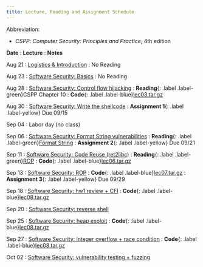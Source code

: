```yaml
---
title: Lecture, Reading and Assignment Schedule
---
```


Abbreviation:
- *CSPP*: *Computer Security: Principles and Practice*, 4th edition

**Date**
: **Lecture**
  : **Notes**

Aug 21
: [Logistics & Introduction](https://uic.blackboard.com/webapps/blackboard/execute/content/file?cmd=view&content_id=_11544305_1&course_id=_259279_1&launch_in_new=true)
  : No Reading

Aug 23
: [Software Security: Basics](https://uic.blackboard.com/webapps/blackboard/execute/content/file?cmd=view&content_id=_11562865_1&course_id=_259279_1&launch_in_new=true)
  : No Reading

Aug 28
: [Software Security: Control flow hijacking](https://uic.blackboard.com/webapps/blackboard/execute/content/file?cmd=view&content_id=_11576290_1&course_id=_259279_1&launch_in_new=true)
  : **Reading**{: .label .label-green}CSPP Chapter 10
  : **Code**{: .label .label-blue}[lec03.tar.gz](https://github.com/sysec-uic/cs487-f23/raw/main/code/lec03.tar.gz)

Aug 30
: [Software Security: Write the shellcode](https://uic.blackboard.com/webapps/blackboard/execute/content/file?cmd=view&content_id=_11584792_1&course_id=_259279_1&launch_in_new=true)
  : **Assignment 1**{: .label .label-yellow} Due 09/15

Sep 04
: Labor day (no class)

Sep 06
: [Software Security: Format String vulnerabilities](https://uic.blackboard.com/webapps/blackboard/execute/content/file?cmd=view&content_id=_11593286_1&course_id=_259279_1&launch_in_new=true)
  : **Reading**{: .label .label-green}[Format String](https://owasp.org/www-community/attacks/Format_string_attack)
  : **Assignment 2**{: .label .label-yellow} Due 09/21

Sep 11
: [Software Security: Code Reuse (ret2libc)](https://uic.blackboard.com/webapps/blackboard/execute/content/file?cmd=view&content_id=_11600562_1&course_id=_259279_1&launch_in_new=true)
  : **Reading**{: .label .label-green}[ROP](https://dl.acm.org/doi/10.1145/1315245.1315313)
  : **Code**{: .label .label-blue}[lec06.tar.gz](https://github.com/sysec-uic/cs487-f23/raw/main/code/lec06.tar.gz)

Sep 13
: [Software Security: ROP](https://uic.blackboard.com/webapps/blackboard/execute/content/file?cmd=view&content_id=_11604173_1&course_id=_259279_1&launch_in_new=true)
  : **Code**{: .label .label-blue}[lec07.tar.gz](https://github.com/sysec-uic/cs487-f23/raw/main/code/lec07.tar.gz)
  : **Assignment 3**{: .label .label-yellow} Due 09/29

Sep 18
: [Software Security: hw1 review + CFI](https://uic.blackboard.com/webapps/blackboard/execute/content/file?cmd=view&content_id=_11610766_1&course_id=_259279_1&launch_in_new=true)
  : **Code**{: .label .label-blue}[lec08.tar.gz](https://github.com/sysec-uic/cs487-f23/raw/main/code/lec08.tar.gz)

Sep 20
: [Software Security: reverse shell](https://uic.blackboard.com/webapps/blackboard/execute/content/file?cmd=view&content_id=_11615630_1&course_id=_259279_1&launch_in_new=true)

Sep 25
: [Software Security: heap exploit](https://uic.blackboard.com/webapps/blackboard/execute/content/file?cmd=view&content_id=_11624982_1&course_id=_259279_1&launch_in_new=true)
  : **Code**{: .label .label-blue}[lec08.tar.gz](https://github.com/sysec-uic/cs487-f23/raw/main/code/lec10.tar.gz)

Sep 27
: [Software Security: integer overflow + race condition](https://uic.blackboard.com/webapps/blackboard/execute/content/file?cmd=view&content_id=_11624987_1&course_id=_259279_1&launch_in_new=true)
  : **Code**{: .label .label-blue}[lec08.tar.gz](https://github.com/sysec-uic/cs487-f23/raw/main/code/lec11.tar.gz)

Oct 02
: [Software Security: vulnerability testing + fuzzing](#)

